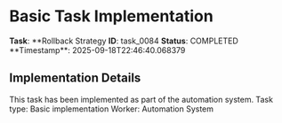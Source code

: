 # Basic Task Implementation

**Task**: **Rollback Strategy
**ID**: task_0084
**Status**: COMPLETED
**Timestamp\*\*: 2025-09-18T22:46:40.068379

## Implementation Details

This task has been implemented as part of the automation system.
Task type: Basic implementation
Worker: Automation System
